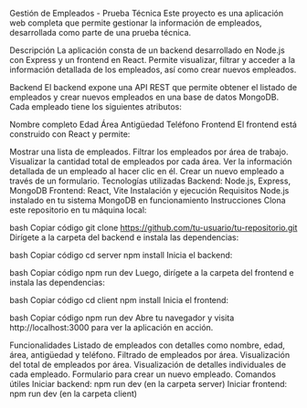 Gestión de Empleados - Prueba Técnica
Este proyecto es una aplicación web completa que permite gestionar la información de empleados, desarrollada como parte de una prueba técnica.

Descripción
La aplicación consta de un backend desarrollado en Node.js con Express y un frontend en React. Permite visualizar, filtrar y acceder a la información detallada de los empleados, así como crear nuevos empleados.

Backend
El backend expone una API REST que permite obtener el listado de empleados y crear nuevos empleados en una base de datos MongoDB. Cada empleado tiene los siguientes atributos:

Nombre completo
Edad
Área
Antigüedad
Teléfono
Frontend
El frontend está construido con React y permite:

Mostrar una lista de empleados.
Filtrar los empleados por área de trabajo.
Visualizar la cantidad total de empleados por cada área.
Ver la información detallada de un empleado al hacer clic en él.
Crear un nuevo empleado a través de un formulario.
Tecnologías utilizadas
Backend: Node.js, Express, MongoDB
Frontend: React, Vite
Instalación y ejecución
Requisitos
Node.js instalado en tu sistema
MongoDB en funcionamiento
Instrucciones
Clona este repositorio en tu máquina local:

bash
Copiar código
git clone https://github.com/tu-usuario/tu-repositorio.git
Dirígete a la carpeta del backend e instala las dependencias:

bash
Copiar código
cd server
npm install
Inicia el backend:

bash
Copiar código
npm run dev
Luego, dirígete a la carpeta del frontend e instala las dependencias:

bash
Copiar código
cd client
npm install
Inicia el frontend:

bash
Copiar código
npm run dev
Abre tu navegador y visita http://localhost:3000 para ver la aplicación en acción.

Funcionalidades
Listado de empleados con detalles como nombre, edad, área, antigüedad y teléfono.
Filtrado de empleados por área.
Visualización del total de empleados por área.
Visualización de detalles individuales de cada empleado.
Formulario para crear un nuevo empleado.
Comandos útiles
Iniciar backend: npm run dev (en la carpeta server)
Iniciar frontend: npm run dev (en la carpeta client)
